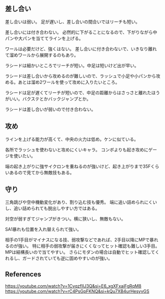 ## 差し合い

差し合いは弱い。
足が遅いし、差し合いの間合いではリーチも短い。

差し合いには付き合わない。
必然的に下がることになるので、下がりながら中パンや大パンを当ててラインを上げる。

ワールは必要だけど、強くはない。
差し合いに付き合わないで、いきなり離れて溜めワールから展開するのもあり。

ラシードは細かいところでリーチが短い。中足は短いけど出が早い。

ラシードは差し合いから攻めるのが難しいので、ラッシュで小足や小パンから攻める。あとは溜め2ワールを使って攻めに入りたいところ。

ラシードは足が遅くてリーチが短いので、中足の距離からはさっさと離れたほうがいい。バクステとかバックジャンプとか。

ラシードは差し合いが弱いので付き合わない。

## 攻め

ラインを上げる能力が高くて、中央の火力は低め。ケンに似ている。

各所でラッシュを使わないと攻めにくいキャラ。
コンボよりも起き攻めにゲージを使いたい。

端の起き上がりに強サイクロンを重ねるのが強いけど、起き上がりまで35Fくらいあるので見てから無敵技もある。

## 守り

三角跳びや空中機動変化があり、割り込む技も優秀。
端に追い詰められにくいし、追い詰められても脱出しやすい方ではある。

対空が弱すぎてジャンプがきつい。横に狭いし、無敵もない。

SA1暴れも位置を入れ替えられて強い。

相手の1手目がマイナスになる技、弱攻撃などであれば、2手目以降にMPで暴れるのが強い。
特に相手の弱攻撃が届きにくくなってヒット確認も難しい3手目。MPは結構長いので当てやすい。
さらにモダンの場合は自動でヒット確認してくれるし、ガードされていても逆に固めやすいのが強い。

## References

https://youtube.com/watch?v=1CvqzfIIJ3Q&si=E6_xgXFxaiFgRqM8
https://youtube.com/watch?v=rC4PsGpFKNQ&si=kQu7XB4urHesyvGS
